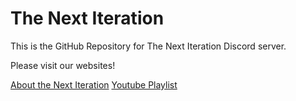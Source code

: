 # The Next Iteration 

This is the GitHub Repository for The Next Iteration Discord server.

Please visit our websites!

[About the Next Iteration](https://sites.google.com/view/the-next-iteration)
[Youtube Playlist](https://www.youtube.com/@thenextiteration/playlists)
